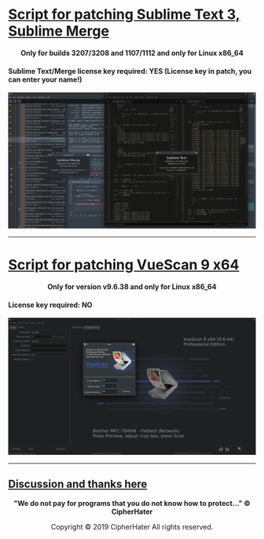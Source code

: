 
# [Script for patching Sublime Text 3, Sublime Merge](https://cipherhater.pro/sublime/)

<center>
	<p><b>
		Only for builds 3207/3208 and 1107/1112 and only for Linux x86_64
	</b></p>
</center>

#### Sublime Text/Merge license key required: YES (License key in patch, you can enter your name!)

![BIG](images/big.jpg)

---

# [Script for patching VueScan 9 x64](https://cipherhater.pro/vuescan/)

<center>
	<p><b>
		Only for version v9.6.38 and only for Linux x86_64
	</b></p>
</center>

#### License key required: NO

![VUESCAN](images/vuescan.jpg)

---

## [Discussion and thanks here](https://gist.github.com/cipherhater/4e75d4e4551db171de03e9618456a7ea)

<center>
    <p><b>
	"We do not pay for programs that you do not know how to protect..." &copy; CipherHater
    </b></p>
</center>

<center>
    <p>
	Copyright &copy; 2019 CipherHater All rights reserved.
    </p>
</center>
